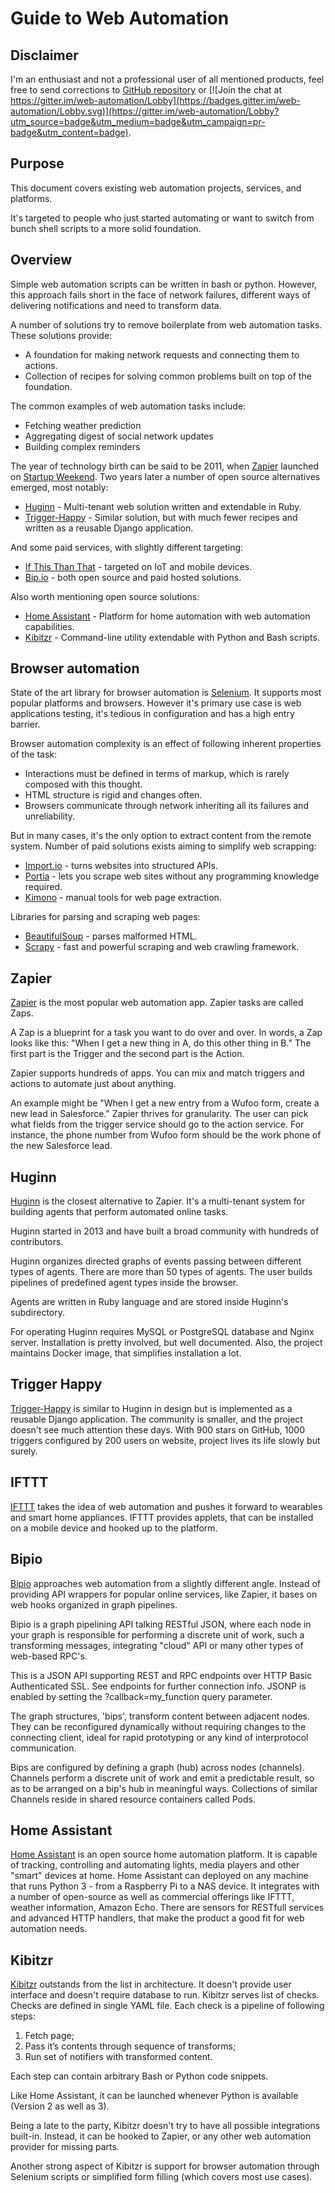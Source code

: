 # Guide to Web Automation

## Disclaimer

I'm an enthusiast and not a professional user of all mentioned products, feel free to send corrections to [GitHub repository](https://github.com/peterdemin/web-automation-2017) or [![Join the chat at https://gitter.im/web-automation/Lobby](https://badges.gitter.im/web-automation/Lobby.svg)](https://gitter.im/web-automation/Lobby?utm_source=badge&utm_medium=badge&utm_campaign=pr-badge&utm_content=badge).

## Purpose

This document covers existing web automation projects, services, and platforms.

It's targeted to people who just started automating or want to switch from bunch shell scripts to a more solid foundation.

## Overview

Simple web automation scripts can be written in bash or python.
However, this approach fails short in the face of network failures, different ways of delivering notifications and need to transform data.

A number of solutions try to remove boilerplate from web automation tasks.
These solutions provide:

* A foundation for making network requests and connecting them to actions.
* Collection of recipes for solving common problems built on top of the foundation.

The common examples of web automation tasks include:

* Fetching weather prediction
* Aggregating digest of social network updates
* Building complex reminders

The year of technology birth can be said to be 2011, when [Zapier](https://zapier.com) launched on [Startup Weekend](http://startupweekend.org/).
Two years later a number of open source alternatives emerged, most notably:

* [Huginn](https://github.com/huginn/huginn) - Multi-tenant web solution written and extendable in Ruby.
* [Trigger-Happy](https://trigger-happy.eu/) - Similar solution, but with much fewer recipes and written as a reusable Django application.

And some paid services, with slightly different targeting:

* [If This Than That](https://ifttt.com) - targeted on IoT and mobile devices.
* [Bip.io](https://bip.io) - both open source and paid hosted solutions.

Also worth mentioning open source solutions:

* [Home Assistant](https://home-assistant.io/) - Platform for home automation with web automation capabilities.
* [Kibitzr](https://kibitzr.github.io) - Command-line utility extendable with Python and Bash scripts.

## Browser automation

State of the art library for browser automation is [Selenium](selenium-python.readthedocs.io).
It supports most popular platforms and browsers.
However it's primary use case is web applications testing, it's tedious in configuration and has a high entry barrier.

Browser automation complexity is an effect of following inherent properties of the task:

* Interactions must be defined in terms of markup, which is rarely composed with this thought.
* HTML structure is rigid and changes often.
* Browsers communicate through network inheriting all its failures and unreliability.

But in many cases, it's the only option to extract content from the remote system.
Number of paid solutions exists aiming to simplify web scrapping:

* [Import.io](https://import.io) - turns websites into structured APIs.
* [Portia](https://scrapinghub.com/portia/) - lets you scrape web sites without any programming knowledge required.
* [Kimono](https://www.kimonolabs.com/) - manual tools for web page extraction.

Libraries for parsing and scraping web pages:

* [BeautifulSoup](https://www.crummy.com/software/BeautifulSoup/) - parses malformed HTML.
* [Scrapy](https://scrapy.org/) - fast and powerful scraping and web crawling framework.

## Zapier 

[Zapier](https://zapier.com) is the most popular web automation app.
Zapier tasks are called Zaps.

A Zap is a blueprint for a task you want to do over and over.
In words, a Zap looks like this: "When I get a new thing in A, do this other thing in B."
The first part is the Trigger and the second part is the Action.

Zapier supports hundreds of apps.
You can mix and match triggers and actions to automate just about anything.

An example might be "When I get a new entry from a Wufoo form, create a new lead in Salesforce."
Zapier thrives for granularity.
The user can pick what fields from the trigger service should go to the action service.
For instance, the phone number from Wufoo form should be the work phone of the new Salesforce lead.

## Huginn

[Huginn](https://github.com/huginn/huginn) is the closest alternative to Zapier.
It's a multi-tenant system for building agents that perform automated online tasks.

Huginn started in 2013 and have built a broad community with hundreds of contributors.

Huginn organizes directed graphs of events passing between different types of agents.
There are more than 50 types of agents.
The user builds pipelines of predefined agent types inside the browser.

Agents are written in Ruby language and are stored inside Huginn's subdirectory.

For operating Huginn requires MySQL or PostgreSQL database and Nginx server.
Installation is pretty involved, but well documented.
Also, the project maintains Docker image, that simplifies installation a lot.

## Trigger Happy

[Trigger-Happy](https://trigger-happy.eu/) is similar to Huginn in design but is implemented as a reusable Django application.
The community is smaller, and the project doesn't see much attention these days.
With 900 stars on GitHub, 1000 triggers configured by 200 users on website, project lives its life slowly but surely.

## IFTTT

[IFTTT](https://ifttt.com) takes the idea of web automation and pushes it forward to wearables and smart home appliances. IFTTT provides applets, that can be installed on a mobile device and hooked up to the platform.

## Bipio

[Bipio](https://bip.io) approaches web automation from a slightly different angle. Instead of providing API wrappers for popular online services, like Zapier, it bases on web hooks organized in graph pipelines.

Bipio is a graph pipelining API talking RESTful JSON, where each node in your graph is responsible for performing a discrete unit of work, such a transforming messages, integrating "cloud" API or many other types of web-based RPC's. 

This is a JSON API supporting REST and RPC endpoints over HTTP Basic Authenticated SSL. See endpoints for further connection info. JSONP is enabled by setting the ?callback=my_function query parameter. 

The graph structures, 'bips', transform content between adjacent nodes. They can be reconfigured dynamically without requiring changes to the connecting client, ideal for rapid prototyping or any kind of interprotocol communication. 

Bips are configured by defining a graph (hub) across nodes (channels). Channels perform a discrete unit of work and emit a predictable result, so as to be arranged on a bip's hub in meaningful ways. Collections of similar Channels reside in shared resource containers called Pods.

## Home Assistant

[Home Assistant](https://home-assistant.io/) is an open source home automation platform.
It is capable of tracking, controlling and automating lights, media players and other "smart" devices at home.
Home Assistant can deployed on any machine that runs Python 3 - from a Raspberry Pi to a NAS device.
It integrates with a number of open-source as well as commercial offerings like IFTTT, weather information, Amazon Echo.
There are sensors for RESTfull services and advanced HTTP handlers, that make the product a good fit for web automation needs.

## Kibitzr

[Kibitzr](https://kibitzr.github.io) outstands from the list in architecture.
It doesn't provide user interface and doesn't require database to run.
Kibitzr serves list of checks.
Checks are defined in single YAML file.
Each check is a pipeline of following steps:

1. Fetch page;
2. Pass it’s contents through sequence of transforms;
3. Run set of notifiers with transformed content.

Each step can contain arbitrary Bash or Python code snippets.

Like Home Assistant, it can be launched whenever Python is available (Version 2 as well as 3).

Being a late to the party, Kibitzr doesn't try to have all possible integrations built-in.
Instead, it can be hooked to Zapier, or any other web automation provider for missing parts.

Another strong aspect of Kibitzr is support for browser automation through Selenium scripts or simplified form filling (which covers most use cases).
